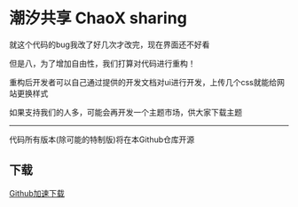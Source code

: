 # 潮汐共享 ChaoX sharing

就这个代码的bug我改了好几次才改完，现在界面还不好看

但是八，为了增加自由性，我们打算对代码进行重构！

重构后开发者可以自己通过提供的开发文档对ui进行开发，上传几个css就能给网站更换样式

如果支持我们的人多，可能会再开发一个主题市场，供大家下载主题

------

代码所有版本(除可能的特制版)将在本Github仓库开源



## 下载

<a href="https://ghproxy.com/?q=https%3A%2F%2Fgithub.com%2FJishanAh%2FChaoX-sharing%2Freleases%2Fdownload%2F1.0%2FCXs.1.0.zip">Github加速下载</a>
